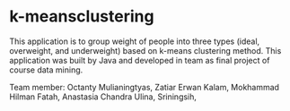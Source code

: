 # k-meansclustering

This application is to group weight of people into three types (ideal, overweight, and underweight) based on k-means clustering method. This application was built by Java and developed in team as final project of course data mining.

Team member: Octanty Mulianingtyas, Zatiar Erwan Kalam, Mokhammad Hilman Fatah, Anastasia Chandra Ulina, Sriningsih,
